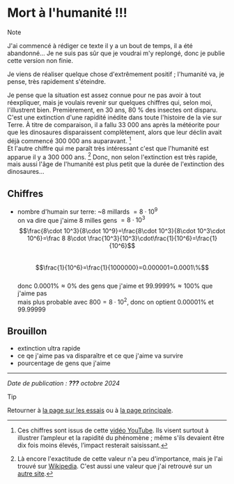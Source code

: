 # Mort à l'humanité !!!

> [!NOTE]
> J'ai commencé à rédiger ce texte il y a un bout de temps, il a été abandonné… Je ne suis pas sûr que je voudrai m'y replongé, donc je publie cette version non finie.


Je viens de réaliser quelque chose d'extrêmement positif ; l'humanité va, je pense, très rapidement s'éteindre.

Je pense que la situation est assez connue pour ne pas avoir à tout réexpliquer, mais je voulais revenir sur quelques chiffres qui, selon moi, l'illustrent bien. Premièrement, en 30 ans, 80 % des insectes ont disparu. C'est une extinction d'une rapidité inédite dans toute l'histoire de la vie sur Terre.  À titre de comparaison, il a fallu 33 000 ans après la météorite pour que les dinosaures disparaissent complètement, alors que leur déclin avait déjà commencé 300 000 ans auparavant. [^chiffres-extinctions]  
Et l'autre chiffre qui me paraît très intéressant c'est que l'humanité est apparue il y a 300 000 ans. [^chiffres-age-humanité] Donc, non selon l'extinction est très rapide, mais aussi l'âge de l'humanité est plus petit que la durée de l'extinction des dinosaures…

[^chiffres-extinctions]: Ces chiffres sont issus de cette [vidéo YouTube](https://www.youtube.com/watch?v=JPW_m8JBl2Q&t=960s). Ils visent surtout à illustrer l’ampleur et la rapidité du phénomène ; même s'ils devaient être dix fois moins élevés, l’impact resterait saisissant.

[^chiffres-age-humanité]: Là encore l'exactitude de cette valeur n'a peu d'importance, mais je l'ai trouvé sur [Wikipedia](https://fr.wikipedia.org/wiki/Histoire_évolutive_de_la_lignée_humaine#Origines_de_l'homme_moderne). C'est aussi une valeur que j'ai retrouvé sur un [autre site](https://www.grandpalais.fr/fr/article/premieres-dates-de-lhumanite).

## Chiffres 
- nombre d'humain sur terre: ~8 millards  $=8\cdot 10^9$  
  on va dire que j'aime 8 milles gens $=8\cdot 10^3$  
  $$\frac{8\cdot 10^3}{8\cdot 10^9}=\frac{8\cdot 10^3}{8\cdot 10^3\cdot 10^6}=\frac 8 8\cdot \frac{10^3}{10^3}\cdot\frac{1}{10^6}=\frac{1}{10^6}$$  
  $$\frac{1}{10^6}=\frac{1}{1000000}=0.000001=0.0001\%$$  
  donc $0.0001\%\approx0\%$ des gens que j'aime et $99.9999\%\approx100\%$ que j'aime pas  
  mais plus probable avec $800=8\cdot10^2$, donc on optient $0.00001\%$ et $99.99999$

## Brouillon

- extinction ultra rapide
- ce qe j'aime pas va disparaître et ce que j'aime va survire
- pourcentage de gens que j'aime



---

*Date de publication : **???** octobre 2024*

> [!TIP]  
> Retourner à [la page sur les essais](../README.md) ou à [la page principale](../../README.md).